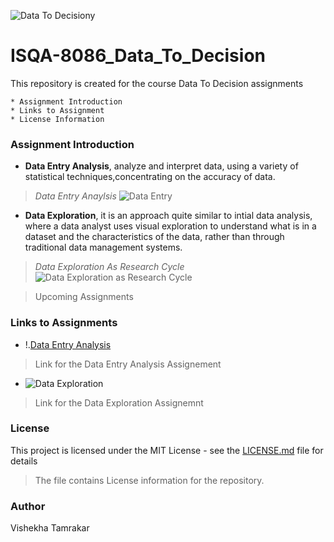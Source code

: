 ![Data To Decisiony](https://machinepulse.files.wordpress.com/2014/11/predictive-analytics-in-renewable-technologies-picture.jpg) 
# ISQA-8086_Data_To_Decision
This repository is created for the course Data To Decision assignments
```
* Assignment Introduction
* Links to Assignment
* License Information
```
### Assignment Introduction

* **Data Entry Analysis**, analyze and interpret data, using a variety of statistical techniques,concentrating on the accuracy of data.

> _Data Entry Anaylsis_
![Data Entry](https://www.apoyocorp.com/assets/img/Data-Entry-Services.jpg) 

* **Data Exploration**, it is an approach quite similar to intial data analysis, where a data analyst uses visual exploration to understand what is in a dataset and the characteristics of the data, rather than through traditional data management systems.

> _Data Exploration As Research Cycle_
![Data Exploration as Research Cycle](https://www.interana.com/hubfs/Imported_Blog_Media/data-explore-cycle-4.png)

>Upcoming Assignments

### Links to Assignments
* !.[Data Entry Analysis](https://github.com/Vishekha/ISQA-8086_Readme_Vishekha/blob/master/LICENSE) 
>Link for the Data Entry Analysis Assignement
* ![Data Exploration](https://github.com/Vishekha/ISQA-8086_Readme_Vishekha/blob/master/LICENSE) 
>Link for the Data Exploration Assignemnt
### License

This project is licensed under the MIT License - see the [LICENSE.md](https://github.com/Vishekha/ISQA-8086_Readme_Vishekha/blob/master/LICENSE) file for details 
> The file contains License information for the repository.

### Author

Vishekha Tamrakar
